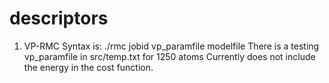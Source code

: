 descriptors
===========

1. VP-RMC
    Syntax is:  ./rmc jobid vp_paramfile modelfile
    There is a testing vp_paramfile in src/temp.txt for 1250 atoms
    Currently does not include the energy in the cost function.
